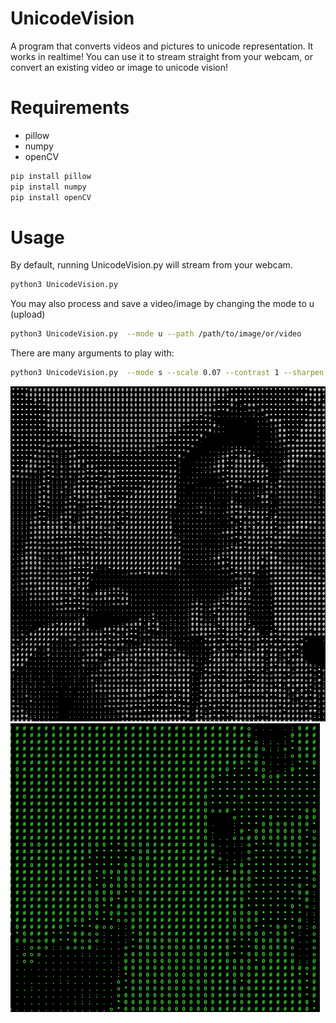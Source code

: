 # UnicodeVision
 A program that converts videos and pictures to unicode representation. 
 It works in realtime! You can use it to stream straight from your webcam, or convert an existing video or image to unicode vision! 

# Requirements
- pillow
- numpy
- openCV

```bash
pip install pillow
pip install numpy
pip install openCV
```
# Usage

By default, running UnicodeVision.py will stream from your webcam.
```bash
python3 UnicodeVision.py  
```

You may also process and save a video/image by changing the mode to u (upload)
```bash
python3 UnicodeVision.py  --mode u --path /path/to/image/or/video
```

There are many arguments to play with:
```bash
python3 UnicodeVision.py  --mode s --scale 0.07 --contrast 1 --sharpen 1 --invert False
```

![plot](./Assets/Media/SC1.png)
![plot](./Assets/Media/gif.gif)





